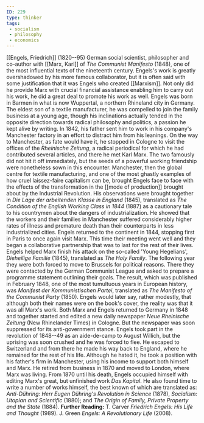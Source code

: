 ```yaml
---
ID: 229
type: thinker
tags: 
 - socialism
 - philosophy
 - economics
---
```


[[Engels, Friedrich]]
(1820--95) German social scientist, philosopher and co-author with [[Marx, Karl]] of *The Communist
Manifesto* (1848), one of the most influential texts of the nineteenth
century. Engels's work is greatly overshadowed by his more famous
collaborator, but it is often said with some justification that it was
Engels who created
[[Marxism]]. Not only did he
provide Marx with crucial financial assistance enabling him to carry out
his work, he did a great deal to promote his work as well.
Engels was born in Barmen in what is now Wuppertal, a northern Rhineland
city in Germany. The eldest son of a textile manufacturer, he was
compelled to join the family business at a young age, though his
inclinations actually tended in the opposite direction towards radical
philosophy and politics, a passion he kept alive by writing. In 1842,
his father sent him to work in his company's Manchester factory in an
effort to distract him from his leanings. On the way to Manchester, as
fate would have it, he stopped in Cologne to visit the offices of the
*Rheinische Zeitung*, a radical periodical for which he had contributed
several articles, and there he met Karl Marx. The two famously did not
hit it off immediately, but the seeds of a powerful working friendship
were nonetheless sown in this encounter.
Manchester, then the global centre for textile manufacturing, and one of
the most ghastly examples of how cruel laissez-faire capitalism can be,
brought Engels face to face with the effects of the transformation in
the [[mode of production]]
brought about by the Industrial Revolution. His observations were
brought together in *Die Lage der arbeitenden Klasse in England* (1845),
translated as *The Condition of the English Working Class in 1844*
(1887) as a cautionary tale to his countrymen about the dangers of
industrialization. He showed that the workers and their families in
Manchester suffered considerably higher rates of illness and premature
death than their counterparts in less industrialized cities.
Engels returned to the continent in 1844, stopping first in Paris to
once again visit Marx. This time their meeting went well and they began
a collaborative partnership that was to last for the rest of their
lives. Engels helped Marx finish his attack on the so-called 'Young
Hegelians', *Dieheilige Familie* (1845), translated as *The Holy
Family*. The following year they were both forced to move to Brussels
for political reasons. There they were contacted by the German Communist
League and asked to prepare a programme statement outlining their goals.
The result, which was published in February 1848, one of the most
tumultuous years in European history, was *Manifest der Kommunistischen
Partei*, translated as *The Manifesto of the Communist Party* (1850).
Engels would later say, rather modestly, that although both their names
were on the book's cover, the reality was that it was all Marx's work.
Both Marx and Engels returned to Germany in 1848 and together started
and edited a new daily newspaper *Neue Rheinische Zeitung* (New
Rhinelander Times) in Cologne. But the newspaper was soon suppressed for
its anti-government stance. Engels took part in the revolution of
1848--49 as an aide-de-camp to August Willich, but the uprising was soon
crushed and he was forced to flee. He escaped to Switzerland and from
there he made his way back to England, where he remained for the rest of
his life. Although he hated it, he took a position with his father's
firm in Manchester, using his income to support both himself and Marx.
He retired from business in 1870 and moved to London, where Marx was
living.
From 1870 until his death, Engels occupied himself with editing Marx's
great, but unfinished work *Das Kapital*. He also found time to write a
number of works himself, the best known of which are translated as:
*Anti-Dühring: Herr Eugen Dühring's Revolution in Science* (1878),
*Socialism: Utopian and Scientific* (1880); and *The Origin of Family,
Private Property and the State* (1884).
**Further Reading:** T. Carver *Friedrich Engels: His Life and Thought*
(1989).
J. Green *Engels: A Revolutionary Life* (2008).
